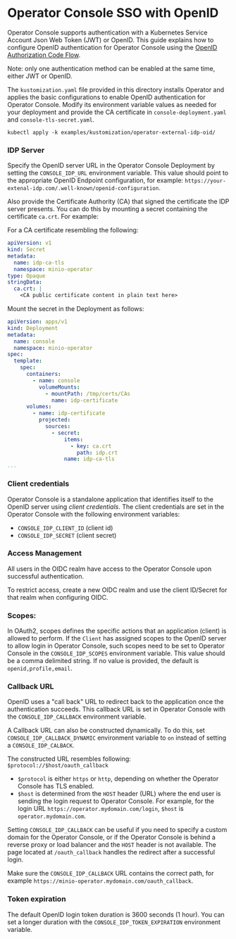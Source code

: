 # Operator Console SSO with OpenID

Operator Console supports authentication with a Kubernetes Service Account Json Web Token (JWT) or OpenID. This guide explains how to configure OpenID authentication for Operator Console using the [OpenID Authorization Code Flow](https://openid.net/specs/openid-connect-core-1_0.html#CodeFlowAuth).

Note: only one authentication method can be enabled at the same time, either JWT or OpenID.

The `kustomization.yaml` file provided in this directory installs Operator and applies the basic configurations to enable OpenID authentication for Operator Console. Modify its environment variable values as needed for your deployment and provide the CA certificate in `console-deployment.yaml` and `console-tls-secret.yaml`.

```shell
kubectl apply -k examples/kustomization/operator-external-idp-oid/
```

### IDP Server

Specify the OpenID server URL in the Operator Console Deployment by setting the `CONSOLE_IDP_URL` environment variable. This value should point to the appropriate OpenID Endpoint configuration, for example: `https://your-extenal-idp.com/.well-known/openid-configuration`.

Also provide the Certificate Authority (CA) that signed the certificate the IDP server presents. You can do this by mounting a secret containing the certificate `ca.crt`. For example:

For a CA certificate resembling the following:

```yaml
apiVersion: v1
kind: Secret
metadata:
  name: idp-ca-tls
  namespace: minio-operator
type: Opaque
stringData:
  ca.crt: |
    <CA public certificate content in plain text here> 
```

Mount the secret in the Deployment as follows:

```yaml
apiVersion: apps/v1
kind: Deployment
metadata:
  name: console
  namespace: minio-operator
spec:
  template:
    spec:
      containers:
        - name: console
          volumeMounts:
            - mountPath: /tmp/certs/CAs
              name: idp-certificate
      volumes:
        - name: idp-certificate
          projected:
            sources:
              - secret:
                  items:
                    - key: ca.crt
                      path: idp.crt
                  name: idp-ca-tls
...
```

### Client credentials

Operator Console is a standalone application that identifies itself to the OpenID server using *client credentials*. The client credentials are set in the Operator Console with the following environment variables: 
- `CONSOLE_IDP_CLIENT_ID` (client id)
- `CONSOLE_IDP_SECRET` (client secret)

### Access Management

All users in the OIDC realm have access to the Operator Console upon successful authentication.

To restrict access, create a new OIDC realm and use the client ID/Secret for that realm when configuring OIDC.

### Scopes:

In OAuth2, scopes defines the specific actions that an application (client) is allowed to perform. If the `Client` has assigned scopes to the OpenID server to allow login in Operator Console, such scopes need to be set to Operator Console in the `CONSOLE_IDP_SCOPES` environment variable. This value should be a comma delimited string. If no value is provided, the default is `openid,profile,email`.

### Callback URL
OpenID uses a "call back" URL to redirect back to the application once the authentication succeeds. This callback URL is set in Operator Console with the `CONSOLE_IDP_CALLBACK` environment variable.

A Callback URL can also be constructed dynamically. To do this, set `CONSOLE_IDP_CALLBACK_DYNAMIC` environment variable to `on` instead of setting a `CONSOLE_IDP_CALBACK`.

The constructed URL resembles following: `$protocol://$host/oauth_callback`

- `$protocol` is either `https` or `http`, depending on whether the Operator Console has TLS enabled.
- `$host` is determined from the `HOST` header (URL) where the end user is sending the login request to Operator Console. For example, for the login URL `https://operator.mydomain.com/login`, `$host` is `operator.mydomain.com`. 

Setting `CONSOLE_IDP_CALLBACK` can be useful if you need to specify a custom domain for the Operator Console, or if the Operator Console is behind a reverse proxy or load balancer and the `HOST` header is not available.
The page located at `/oauth_callback` handles the redirect after a successful login.

Make sure the `CONSOLE_IDP_CALLBACK` URL contains the correct path, for example `https://minio-operator.mydomain.com/oauth_callback`.

### Token expiration

The default OpenID login token duration is 3600 seconds (1 hour). You can set a longer duration with the
`CONSOLE_IDP_TOKEN_EXPIRATION` environment variable.
